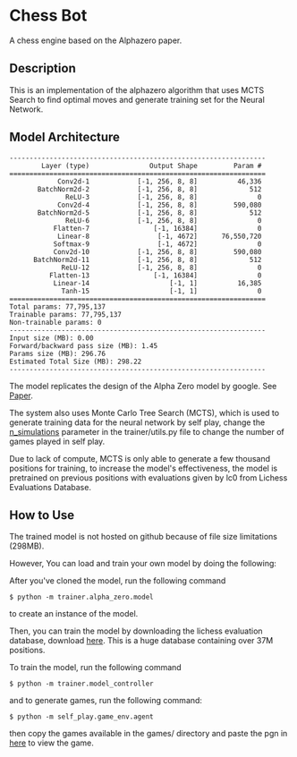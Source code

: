 # Chess Bot

A chess engine based on the Alphazero paper.

## Description

This is an implementation of the alphazero algorithm that uses MCTS Search to find optimal moves and generate training set for the Neural Network. 

## Model Architecture

```
----------------------------------------------------------------
        Layer (type)               Output Shape         Param #
================================================================
            Conv2d-1            [-1, 256, 8, 8]          46,336
       BatchNorm2d-2            [-1, 256, 8, 8]             512
              ReLU-3            [-1, 256, 8, 8]               0
            Conv2d-4            [-1, 256, 8, 8]         590,080
       BatchNorm2d-5            [-1, 256, 8, 8]             512
              ReLU-6            [-1, 256, 8, 8]               0
           Flatten-7                [-1, 16384]               0
            Linear-8                 [-1, 4672]      76,550,720
           Softmax-9                 [-1, 4672]               0
           Conv2d-10            [-1, 256, 8, 8]         590,080
      BatchNorm2d-11            [-1, 256, 8, 8]             512
             ReLU-12            [-1, 256, 8, 8]               0
          Flatten-13                [-1, 16384]               0
           Linear-14                    [-1, 1]          16,385
             Tanh-15                    [-1, 1]               0
================================================================
Total params: 77,795,137
Trainable params: 77,795,137
Non-trainable params: 0
----------------------------------------------------------------
Input size (MB): 0.00
Forward/backward pass size (MB): 1.45
Params size (MB): 296.76
Estimated Total Size (MB): 298.22
----------------------------------------------------------------
```

The model replicates the design of the Alpha Zero model by google. See [Paper](https://arxiv.org/pdf/1712.01815).

The system also uses Monte Carlo Tree Search (MCTS), which is used to generate training data for the neural network by self play, change the [n_simulations]() parameter in the trainer/utils.py file to change the number of games played in self play.

Due to lack of compute, MCTS is only able to generate a few thousand positions for training, to increase the model's effectiveness, the model is pretrained on previous positions with evaluations given by lc0 from Lichess Evaluations Database.


## How to Use

The trained model is not hosted on github because of file size limitations (298MB).

However, You can load and train your own model by doing the following:

After you've cloned the model, run the following command
``` 
$ python -m trainer.alpha_zero.model
```

to create an instance of the model.

Then, you can train the model by downloading the lichess evaluation database, download [here](https://storage.googleapis.com/chesspic/datasets/2021-07-31-lichess-evaluations-37MM.db.gz). This is a huge database containing over 37M positions.


To train the model, run the following command

```
$ python -m trainer.model_controller
```

and to generate games, run the following command:

```
$ python -m self_play.game_env.agent
```

then copy the games available in the games/ directory and paste the pgn in [here](https://lichess.org/paste) to view the game.


